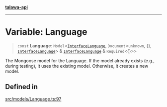 [**talawa-api**](../../../README.md)

***

# Variable: Language

> `const` **Language**: `Model`\<[`InterfaceLanguage`](../interfaces/InterfaceLanguage.md), `Document`\<`unknown`, \{\}, [`InterfaceLanguage`](../interfaces/InterfaceLanguage.md)\> & [`InterfaceLanguage`](../interfaces/InterfaceLanguage.md) & `Required`\<\{\}\>\>

The Mongoose model for the Language.
If the model already exists (e.g., during testing), it uses the existing model.
Otherwise, it creates a new model.

## Defined in

[src/models/Language.ts:97](https://github.com/Suyash878/talawa-api/blob/f376d03c37e9acd046e7cc983947432c95f74442/src/models/Language.ts#L97)
